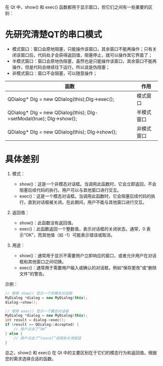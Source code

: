 在 Qt 中，show() 和 exec() 函数都用于显示窗口，但它们之间有一些重要的区别：

# 先研究清楚QT的串口模式

* 模式窗口：窗口会原地阻塞，只能操作该窗口，其余窗口不能再操作；只有关闭该窗口后，代码处才会获得返回值，阻塞停止，就可以操作其它界面了；
* 半模式窗口：窗口会原地伪阻塞，虽然也是只能操作该窗口，其余窗口不能再操作，但是代码会继续往下运行，所以说是伪阻塞；
* 非模式窗口：窗口不会阻塞，可以随意操作；


|函数|	作用|
|-----|-----|
|QDialog* Dlg = new QDialog(this);Dlg->exec();|	模式窗口|
|QDialog* Dlg = new QDialog(this); Dlg->setModal(true); Dlg->show();|	半模式窗口|
|QDialog* Dlg = new QDialog(this); Dlg->show();|	非模式窗口|

# 具体差别

1. 模式：

    * show()：这是一个非模态对话框。当调用此函数时，它会立即返回，不会阻塞后续代码的执行。用户可以与其他窗口进行交互。
    * exec()：这是一个模态对话框。当调用此函数时，它会阻塞后续代码的执行，直到对话框被关闭。在此期间，用户不能与其他窗口进行交互。
2. 返回值：

    *  show()：此函数没有返回值。
    * exec()：此函数返回一个整数值，表示对话框的关闭状态。通常，0 表示“OK”，而其他值（如 -1）可能表示错误或取消。
3. 用途：

    * show()：通常用于显示不需要用户立即响应的窗口，或者允许用户在对话框和其他窗口之间切换。
    * exec()：通常用于需要用户输入或确认的对话框，例如“保存更改”或“删除文件”的警告。

示例：

```c++
// 使用 show() 显示一个非模态对话框
MyDialog *dialog = new MyDialog(this);
dialog->show();

// 使用 exec() 显示一个模态对话框
MyDialog *dialog = new MyDialog(this);
int result = dialog->exec();
if (result == QDialog::Accepted) {
    // 用户点击了“OK”
} else {
    // 用户点击了“Cancel”或其他关闭按钮
}
```

总之，show() 和 exec() 在 Qt 中的主要区别在于它们的模态行为和返回值。根据您的需求选择合适的函数。